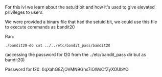 For this lvl we learn about the setuid bit and how it's used to give elevated privileges to users.

We were provided a binary file that had the setuid bit, we could use this file to execute commands
as bandit20

Ran:

`./bandit20-do cat ../../etc/bandit_pass/bandit20`

(accessing the password for l20 from the ../etc/bandit_pass dir but as bandit20)

Password for l20:
0qXahG8ZjOVMN9Ghs7iOWsCfZyXOUbYO
